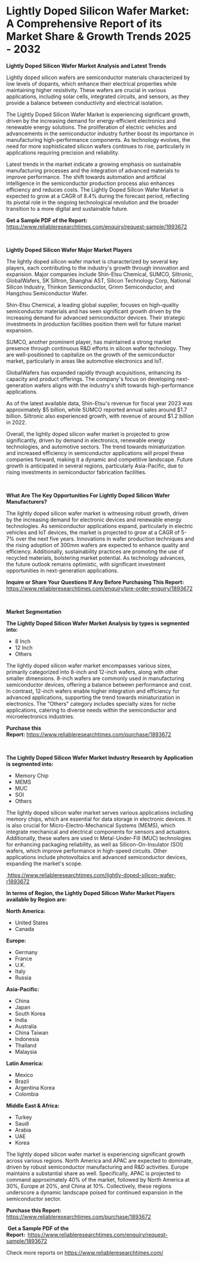 <p><h1>Lightly Doped Silicon Wafer Market: A Comprehensive Report of its Market Share & Growth Trends 2025 - 2032</h1></p><p><strong>Lightly Doped Silicon Wafer Market Analysis and Latest Trends</strong></p>
<p><p>Lightly doped silicon wafers are semiconductor materials characterized by low levels of dopants, which enhance their electrical properties while maintaining higher resistivity. These wafers are crucial in various applications, including solar cells, integrated circuits, and sensors, as they provide a balance between conductivity and electrical isolation.</p><p>The Lightly Doped Silicon Wafer Market is experiencing significant growth, driven by the increasing demand for energy-efficient electronics and renewable energy solutions. The proliferation of electric vehicles and advancements in the semiconductor industry further boost its importance in manufacturing high-performance components. As technology evolves, the need for more sophisticated silicon wafers continues to rise, particularly in applications requiring precision and reliability.</p><p>Latest trends in the market indicate a growing emphasis on sustainable manufacturing processes and the integration of advanced materials to improve performance. The shift towards automation and artificial intelligence in the semiconductor production process also enhances efficiency and reduces costs. The Lightly Doped Silicon Wafer Market is expected to grow at a CAGR of 8.4% during the forecast period, reflecting its pivotal role in the ongoing technological revolution and the broader transition to a more digital and sustainable future.</p></p>
<p><strong>Get a Sample PDF of the Report:&nbsp;</strong> <a href="https://www.reliableresearchtimes.com/enquiry/request-sample/1893672?utm_campaign=2240&utm_medium=2&utm_source=Github&utm_content=ia&utm_term=13022025&utm_id=lightly-doped-silicon-wafer">https://www.reliableresearchtimes.com/enquiry/request-sample/1893672</a></p>
<p>&nbsp;</p>
<p><strong>Lightly Doped Silicon Wafer Major Market Players</strong></p>
<p><p>The lightly doped silicon wafer market is characterized by several key players, each contributing to the industry's growth through innovation and expansion. Major companies include Shin-Etsu Chemical, SUMCO, Siltronic, GlobalWafers, SK Siltron, Shanghai AST, Silicon Technology Corp, National Silicon Industry, Thinkon Semiconductor, Grinm Semiconductor, and Hangzhou Semiconductor Wafer. </p><p>Shin-Etsu Chemical, a leading global supplier, focuses on high-quality semiconductor materials and has seen significant growth driven by the increasing demand for advanced semiconductor devices. Their strategic investments in production facilities position them well for future market expansion.</p><p>SUMCO, another prominent player, has maintained a strong market presence through continuous R&D efforts in silicon wafer technology. They are well-positioned to capitalize on the growth of the semiconductor market, particularly in areas like automotive electronics and IoT.</p><p>GlobalWafers has expanded rapidly through acquisitions, enhancing its capacity and product offerings. The company's focus on developing next-generation wafers aligns with the industry's shift towards high-performance applications. </p><p>As of the latest available data, Shin-Etsu's revenue for fiscal year 2023 was approximately $5 billion, while SUMCO reported annual sales around $1.7 billion. Siltronic also experienced growth, with revenue of around $1.2 billion in 2022.</p><p>Overall, the lightly doped silicon wafer market is projected to grow significantly, driven by demand in electronics, renewable energy technologies, and automotive sectors. The trend towards miniaturization and increased efficiency in semiconductor applications will propel these companies forward, making it a dynamic and competitive landscape. Future growth is anticipated in several regions, particularly Asia-Pacific, due to rising investments in semiconductor fabrication facilities.</p></p>
<p>&nbsp;</p>
<p><strong>What Are The Key Opportunities For Lightly Doped Silicon Wafer Manufacturers?</strong></p>
<p><p>The lightly doped silicon wafer market is witnessing robust growth, driven by the increasing demand for electronic devices and renewable energy technologies. As semiconductor applications expand, particularly in electric vehicles and IoT devices, the market is projected to grow at a CAGR of 5-7% over the next five years. Innovations in wafer production techniques and the rising adoption of 300mm wafers are expected to enhance quality and efficiency. Additionally, sustainability practices are promoting the use of recycled materials, bolstering market potential. As technology advances, the future outlook remains optimistic, with significant investment opportunities in next-generation applications.</p></p>
<p><strong>Inquire or Share Your Questions If Any Before Purchasing This Report:</strong> <a href="https://www.reliableresearchtimes.com/enquiry/pre-order-enquiry/1893672?utm_campaign=2240&utm_medium=2&utm_source=Github&utm_content=ia&utm_term=13022025&utm_id=lightly-doped-silicon-wafer">https://www.reliableresearchtimes.com/enquiry/pre-order-enquiry/1893672</a></p>
<p>&nbsp;</p>
<p><strong>Market Segmentation</strong></p>
<p><strong>The Lightly Doped Silicon Wafer Market Analysis by types is segmented into:</strong></p>
<p><ul><li>8 Inch</li><li>12 Inch</li><li>Others</li></ul></p>
<p><p>The lightly doped silicon wafer market encompasses various sizes, primarily categorized into 8-inch and 12-inch wafers, along with other smaller dimensions. 8-inch wafers are commonly used in manufacturing semiconductor devices, offering a balance between performance and cost. In contrast, 12-inch wafers enable higher integration and efficiency for advanced applications, supporting the trend towards miniaturization in electronics. The "Others" category includes specialty sizes for niche applications, catering to diverse needs within the semiconductor and microelectronics industries.</p></p>
<p><strong>Purchase this Report:&nbsp;</strong><a href="https://www.reliableresearchtimes.com/purchase/1893672?utm_campaign=2240&utm_medium=2&utm_source=Github&utm_content=ia&utm_term=13022025&utm_id=lightly-doped-silicon-wafer">https://www.reliableresearchtimes.com/purchase/1893672</a></p>
<p>&nbsp;</p>
<p><strong>The Lightly Doped Silicon Wafer Market Industry Research by Application is segmented into:</strong></p>
<p><ul><li>Memory Chip</li><li>MEMS</li><li>MUC</li><li>SOI</li><li>Others</li></ul></p>
<p><p>The lightly doped silicon wafer market serves various applications including memory chips, which are essential for data storage in electronic devices. It is also crucial for Micro-Electro-Mechanical Systems (MEMS), which integrate mechanical and electrical components for sensors and actuators. Additionally, these wafers are used in Metal-Under-Fill (MUC) technologies for enhancing packaging reliability, as well as Silicon-On-Insulator (SOI) wafers, which improve performance in high-speed circuits. Other applications include photovoltaics and advanced semiconductor devices, expanding the market's scope.</p></p>
<p><a href="https://www.reliableresearchtimes.com/lightly-doped-silicon-wafer-r1893672?utm_campaign=2240&utm_medium=2&utm_source=Github&utm_content=ia&utm_term=13022025&utm_id=lightly-doped-silicon-wafer">&nbsp;https://www.reliableresearchtimes.com/lightly-doped-silicon-wafer-r1893672</a></p>
<p><strong>In terms of Region, the Lightly Doped Silicon Wafer Market Players available by Region are:</strong></p>
<p>
    <p> <strong> North America: </strong>
        <ul>
            <li>United States</li>
            <li>Canada</li>
        </ul>
        </p> 
    <p> <strong> Europe: </strong>
        <ul>
            <li>Germany</li>
            <li>France</li>
            <li>U.K.</li>
            <li>Italy</li>
            <li>Russia</li>
        </ul>
        </p> 
    <p> <strong> Asia-Pacific: </strong>
        <ul>
            <li>China</li>
            <li>Japan</li>
            <li>South Korea</li>
            <li>India</li>
            <li>Australia</li>
            <li>China Taiwan</li>
            <li>Indonesia</li>
            <li>Thailand</li>
            <li>Malaysia</li>
        </ul>
        </p> 
    <p> <strong> Latin America: </strong>
        <ul>
            <li>Mexico</li>
            <li>Brazil</li>
            <li>Argentina Korea</li>
            <li>Colombia</li>
        </ul>
        </p> 
    <p> <strong> Middle East & Africa: </strong>
        <ul>
            <li>Turkey</li>
            <li>Saudi</li>
            <li>Arabia</li>
            <li>UAE</li>
            <li>Korea</li>
        </ul>
    </p>
    </p>
<p><p>The lightly doped silicon wafer market is experiencing significant growth across various regions. North America and APAC are expected to dominate, driven by robust semiconductor manufacturing and R&D activities. Europe maintains a substantial share as well. Specifically, APAC is projected to command approximately 40% of the market, followed by North America at 30%, Europe at 20%, and China at 10%. Collectively, these regions underscore a dynamic landscape poised for continued expansion in the semiconductor sector.</p></p>
<p><strong>Purchase this Report: </strong><a href="https://www.reliableresearchtimes.com/purchase/1893672?utm_campaign=2240&utm_medium=2&utm_source=Github&utm_content=ia&utm_term=13022025&utm_id=lightly-doped-silicon-wafer">https://www.reliableresearchtimes.com/purchase/1893672</a></p>
<p>&nbsp;<strong>Get a Sample PDF of the Report:&nbsp;&nbsp;</strong><a href="https://www.reliableresearchtimes.com/enquiry/request-sample/1893672?utm_campaign=2240&utm_medium=2&utm_source=Github&utm_content=ia&utm_term=13022025&utm_id=lightly-doped-silicon-wafer">https://www.reliableresearchtimes.com/enquiry/request-sample/1893672</a></p>
<p><strong></strong></p>
<p>Check more reports on <a href="https://www.reliableresearchtimes.com/?utm_campaign=2240&utm_medium=2&utm_source=Github&utm_content=ia&utm_term=13022025&utm_id=lightly-doped-silicon-wafer">https://www.reliableresearchtimes.com/</a></p>